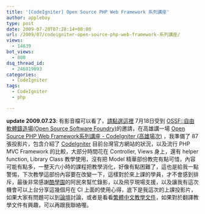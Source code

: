 ```yaml
---
title: '[CodeIgniter] Open Source PHP Web Framework 系列講座'
author: appleboy
type: post
date: 2009-07-20T07:28:14+00:00
url: /2009/07/codeigniter-open-source-php-web-framework-系列講座/
views:
  - 14639
bot_views:
  - 880
dsq_thread_id:
  - 246819093
categories:
  - CodeIgniter
tags:
  - CodeIgniter
  - php

---
```

**update 2009.07.23**: 有影音檔可以看了，[請點選這裡][1] 7月18日受到 [OSSF::自由軟體鑄造場(Open Source Software Foundry)][2]的邀請，在高雄講一場 [Open Source PHP Web Framework系列講座 - CodeIgniter (高雄場次)][1] ，我準備了 87 張投影片，包含介紹了 [CodeIgniter][3] 目前台灣官方網站的狀況，以及流行 PHP MVC Framework 的比較，大部分時間花在 Controller, Views 身上，還有 helper function, Library Class 教學使用，沒有把 Model 精華部份教完有點可惜，內容可能有點多，一整天六小時的課程把教學消化，好像有點困難了，這也是給我一點警惕，下次教學這部份內容要在改變一下，這樣對於來上課的學員，才不會感到排斥，最後非常感謝[酷學園][4]的阿民來幫忙錄影，以及飛亨現場支援，以及讓我有這次機會可以上台分享這幾個月在 CI 上面的使用心得，底下是我這次的上課投影片，如果大家有問題可以到[論壇][5]討論，或者是看看[繁體中文教學文件][6]，如果對於翻譯教學文件有興趣，可以再跟我聯絡喔。 

<div id="__ss_1742355" style="width: 425px; text-align: left;">
</div>

 [1]: http://whoswho.openfoundry.org/workshop/details/43-open-source-php-web-framework-codeigniter-.html
 [2]: http://www.openfoundry.org/
 [3]: http://codeigniter.com/
 [4]: http://phorum.study-area.org/index.php
 [5]: http://www.codeigniter.org.tw/forum/
 [6]: http://www.codeigniter.org.tw/user_guide/